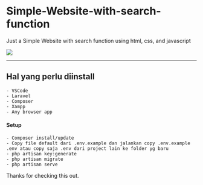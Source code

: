 # Simple-Website-with-search-function
Just a Simple Website with search function using html, css, and javascript

<img src="https://drive.google.com/uc?id=19SKatf1wYQmc2eDlEzw1JkVUCnhgZbcT" />

---

## Hal yang perlu diinstall

```
- VSCode
- Laravel
- Composer
- Xampp
- Any browser app
```

#### Setup

```
- Composer install/update
- Copy file default dari .env.example dan jalankan copy .env.example .env atau copy saja .env dari project lain ke folder yg baru
- php artisan key:generate
- php artisan migrate
- php artisan serve
```

Thanks for checking this out.
